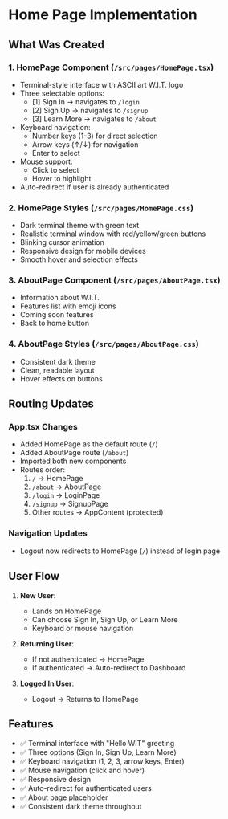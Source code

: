 # Home Page Implementation

## What Was Created

### 1. HomePage Component (`/src/pages/HomePage.tsx`)
- Terminal-style interface with ASCII art W.I.T. logo
- Three selectable options:
  - [1] Sign In → navigates to `/login`
  - [2] Sign Up → navigates to `/signup`
  - [3] Learn More → navigates to `/about`
- Keyboard navigation:
  - Number keys (1-3) for direct selection
  - Arrow keys (↑/↓) for navigation
  - Enter to select
- Mouse support:
  - Click to select
  - Hover to highlight
- Auto-redirect if user is already authenticated

### 2. HomePage Styles (`/src/pages/HomePage.css`)
- Dark terminal theme with green text
- Realistic terminal window with red/yellow/green buttons
- Blinking cursor animation
- Responsive design for mobile devices
- Smooth hover and selection effects

### 3. AboutPage Component (`/src/pages/AboutPage.tsx`)
- Information about W.I.T.
- Features list with emoji icons
- Coming soon features
- Back to home button

### 4. AboutPage Styles (`/src/pages/AboutPage.css`)
- Consistent dark theme
- Clean, readable layout
- Hover effects on buttons

## Routing Updates

### App.tsx Changes
- Added HomePage as the default route (`/`)
- Added AboutPage route (`/about`)
- Imported both new components
- Routes order:
  1. `/` → HomePage
  2. `/about` → AboutPage
  3. `/login` → LoginPage
  4. `/signup` → SignupPage
  5. Other routes → AppContent (protected)

### Navigation Updates
- Logout now redirects to HomePage (`/`) instead of login page

## User Flow

1. **New User**:
   - Lands on HomePage
   - Can choose Sign In, Sign Up, or Learn More
   - Keyboard or mouse navigation

2. **Returning User**:
   - If not authenticated → HomePage
   - If authenticated → Auto-redirect to Dashboard

3. **Logged In User**:
   - Logout → Returns to HomePage

## Features

- ✅ Terminal interface with "Hello WIT" greeting
- ✅ Three options (Sign In, Sign Up, Learn More)
- ✅ Keyboard navigation (1, 2, 3, arrow keys, Enter)
- ✅ Mouse navigation (click and hover)
- ✅ Responsive design
- ✅ Auto-redirect for authenticated users
- ✅ About page placeholder
- ✅ Consistent dark theme throughout